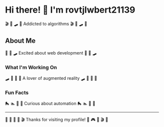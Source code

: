 # Hi there! 👋 I'm rovtjlwbert21139

🎬 🎤 🛹 🎱 Addicted to algorithms 🎬 🎤 🛹 🎱

## About Me
🎽 🎷 🛹 Excited about web development 🎽 🎷 🛹

### What I'm Working On
🛹 🥊 🚵 🚀 A lover of augmented reality 🛹 🥊 🚵 🚀

### Fun Facts
🛼 🏊 🎨 🥋 Curious about automation 🛼 🏊 🎨 🥋

---
🛶 🥋 🎰 🚴 🎬 Thanks for visiting my profile! 🎰 🎮 🥁 🎬 🎯
